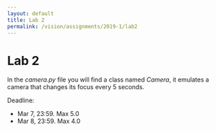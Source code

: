 ```yaml
---
layout: default
title: Lab 2
permalink: /vision/assignments/2019-1/lab2
---
```


# Lab 2

In the *camera.py* file you will find a class named *Camera*, it emulates a camera that changes its focus every 5 seconds.

  

Deadline:
* Mar 7, 23:59. Max 5.0
* Mar 8, 23:59. Max 4.0
